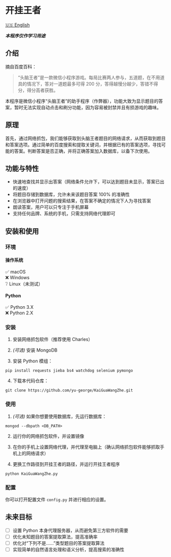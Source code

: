 # 开挂王者

[:us: English](README-en.md)

***本程序仅作学习用途***

## 介绍

摘自百度百科：
> “头脑王者”是一款微信小程序游戏。每局比赛两人参与，五道题，在不用道具的情况下，答对一道题最多可得 200 分，答得越慢分越少，答错不得分，得分高者获胜。

本程序是微信小程序“头脑王者”的助手程序（作弊器），功能大致为显示题目的答案，暂时无法实现自动点击和刷分功能，因为容易被封禁并且有损游戏的趣味。


## 原理

首先，通过网络抓包，我们能够获取到头脑王者题目的网络请求，从而获取到题目和答案选项。通过简单的百度搜索和提取关键词，并根据已有的答案选项，寻找可能的答案。判断答案是否正确，并将正确答案加入数据库，以备下次使用。

## 功能与特性

- 快速地查找并显示出答案（网络条件允许下，可以达到题目未显示，答案已出的速度）
- 将题目存储到数据库，允许未来该题目答案 100% 的准确性
- 在浏览器中打开问题的搜索结果，在答案不确定的情况下人为寻找答案
- 朗读答案，用户可以只专注于手机屏幕
- 支持任何品牌、系统的手机，只需支持网络代理即可


## 安装和使用

### 环境

#### 操作系统

:white_check_mark: macOS  
:x:                Windows  
:grey_question:    Linux（未测试）

#### Python

:white_check_mark: Python 3.X  
:x:                Python 2.X

### 安装

1. 安装网络抓包软件（推荐使用 Charles）

2. *(可选)* 安装 MongoDB

3. 安装 Python 模组：

```shell
pip install requests jieba bs4 watchdog selenium pymongo
```

4. 下载本代码仓库：

```shell
git clone https://github.com/yu-george/KaiGuaWangZhe.git
```

### 使用

1. *(可选)* 如果你想要使用数据库，先运行数据库：

```shell
mongod --dbpath <DB_PATH>
```

2. 运行你的网络抓包软件，并设置镜像

3. 在你的手机上设置网络代理，并代理至电脑上（确认网络抓包软件能够抓取手机上的网络请求）

4. 更换工作路径到开挂王者的路径，并运行开挂王者程序

```shell
python KaiGuaWangZhe.py
```

### 配置

你可以打开配置文件 `config.py` 并进行相应的设置。


## 未来目标

- [ ] 设置 Python 本身代理服务器，从而避免第三方软件的需要
- [ ] 优化未知题目的答案提取算法，提高准确率
- [ ] 优化对“下列不是……”类型题目的答案提取算法
- [ ] 实现简单的自然语言处理和语义分析，提高搜索的准确性
